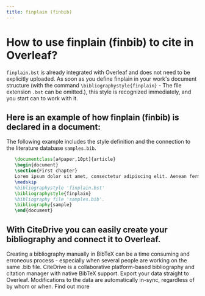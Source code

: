 ```yaml
---
title: finplain (finbib)
---
```


# How to use finplain (finbib) to cite in Overleaf? 
`finplain.bst` is already integrated with Overleaf and does not need to be explicitly uploaded. As soon as you define finplain in your work's document structure (with the command `\bibliographystyle{finplain}` - The file extension `.bst` can be omitted.), this style is recognized immediately, and you start can to work with it.

## Here is an example of how finplain (finbib) is declared in a document:
The following example includes the style definition and the connection to the literature database `samples.bib`.
```tex
   \documentclass[a4paper,10pt]{article}
   \begin{document}
   \section{First chapter}
   Lorem ipsum dolor sit amet, consectetur adipiscing elit. Aenean fermentum justo massa, ut maximus mauris sodales et. Aenean vel elit a erat rhoncus pharetra.
   \medskip
   %bibliographystyle 'finplain.bst'
   \bibliographystyle{finplain}
   %bibliography file 'samples.bib'.
   \bibliography{sample}
   \end{document}
```

## With CiteDrive you can easily create your bibliography and connect it to Overleaf. 
Creating a bibliography manually in BibTeX can be a time consuming and erroneous process - especially when several people are working on the same .bib file. CiteDrive is a collaborative platform-based bibliography and citation manager with native BibTeX support. Export your data straight to Overleaf. Modifications to the data are automatically in-sync, regardless of by whom or when. Find out more